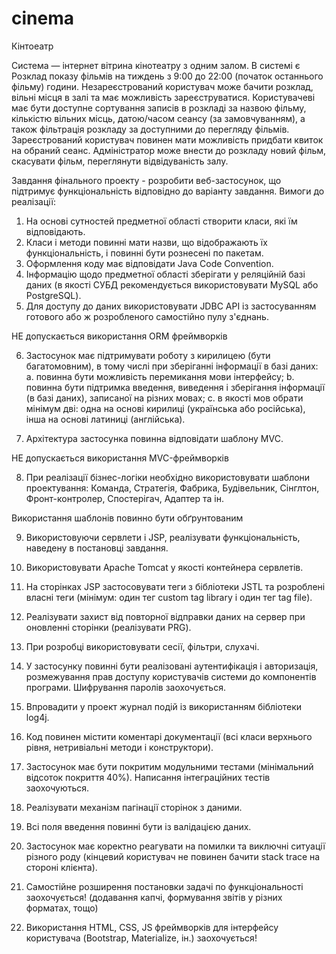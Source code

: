 # cinema
Кінтоеатр

Система — інтернет вітрина кінотеатру з одним залом. В системі є Розклад показу фільмів на тиждень з 9:00 до 22:00 (початок останнього фільму) години.
Незареєстрований користувач може бачити розклад, вільні місця в залі та має можливість зареєструватися.
Користувачеві має бути доступне сортування записів в розкладі за назвою фільму, кількістю вільних місць,  датою/часом сеансу (за замовчуванням), а також фільтрація розкладу за доступними до перегляду фільмів.
Зареєстрований користувач повинен мати можливість придбати квиток на обраний сеанс.
Адміністратор може внести до розкладу новий фільм, скасувати фільм, переглянути відвідуваність залу.

Завдання фінального проекту - розробити веб-застосунок, що підтримує функціональність відповідно до
варіанту завдання.
Вимоги до реалізації:
1. На основі сутностей предметної області створити класи, які їм відповідають.
2. Класи і методи повинні мати назви, що відображають їх функціональність, і повинні бути
рознесені по пакетам.
3. Оформлення коду має відповідати Java Code Convention.
4. Інформацію щодо предметної області зберігати у реляційній базі даних (в якості СУБД
рекомендується використовувати MySQL або PostgreSQL).
5. Для доступу до даних використовувати JDBC API із застосуванням готового або ж
розробленого самостійно пулу з'єднань.

НЕ допускається використання ORM фреймворків

6. Застосунок має підтримувати роботу з кирилицею (бути багатомовним), в тому числі при
зберіганні інформації в базі даних:
a. повинна бути можливість перемикання мови інтерфейсу;
b. повинна бути підтримка введення, виведення і зберігання інформації (в базі даних),
записаної на різних мовах;
c. в якості мов обрати мінімум дві: одна на основі кирилиці (українська або російська),
інша на основі латиниці (англійська).

7. Архітектура застосунка повинна відповідати шаблону MVC.

НЕ допускається використання MVC-фреймворків

8. При реалізації бізнес-логіки необхідно використовувати шаблони проектування: Команда,
Стратегія, Фабрика, Будівельник, Сінглтон, Фронт-контролер, Спостерігач, Адаптер та ін.

Використання шаблонів повинно бути обґрунтованим

9. Використовуючи сервлети і JSP, реалізувати функціональність, наведену в постановці
завдання.
10. Використовувати Apache Tomcat у якості контейнера сервлетів.
11. На сторінках JSP застосовувати теги з бібліотеки JSTL та розроблені власні теги (мінімум: один
тег custom tag library і один тег tag file).
12. Реалізувати захист від повторної відправки даних на сервер при оновленні сторінки
(реалізувати PRG).
13. При розробці використовувати сесії, фільтри, слухачі.

14. У застосунку повинні бути реалізовані аутентифікація і авторизація, розмежування прав
доступу користувачів системи до компонентів програми. Шифрування паролів заохочується.
15. Впровадити у проект журнал подій із використанням бібліотеки log4j.
16. Код повинен містити коментарі документації (всі класи верхнього рівня, нетривіальні методи
і конструктори).
17. Застосунок має бути покритим модульними тестами (мінімальний відсоток покриття 40%).
Написання інтеграційних тестів заохочуються.
18. Реалізувати механізм пагінації сторінок з даними.
19. Всі поля введення повинні бути із валідацією даних.
20. Застосунок має коректно реагувати на помилки та виключні ситуації різного роду (кінцевий
користувач не повинен бачити stack trace на стороні клієнта).
21. Самостійне розширення постановки задачі по функціональності заохочується! (додавання
капчі, формування звітів у різних форматах, тощо)
22. Використання HTML, CSS, JS фреймворків для інтерфейсу користувача (Bootstrap, Materialize,
ін.) заохочується!
